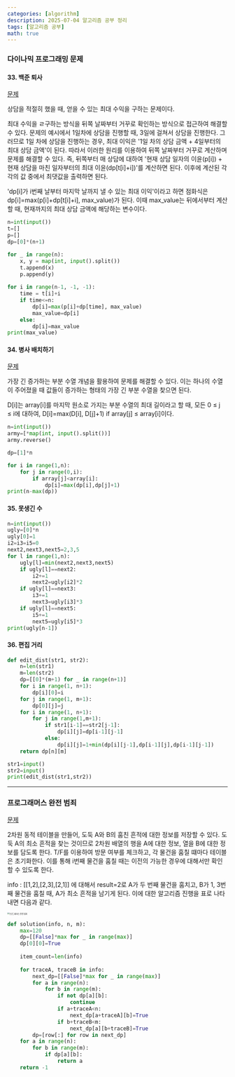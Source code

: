 ```yaml
---
categories: [algorithm]
description: 2025-07-04 알고리즘 공부 정리
tags: [알고리즘 공부]
math: true
---
```


### 다이나믹 프로그래밍 문제

#### 33. 백준 퇴사

[문제](https://www.acmicpc.net/problem/14501)

상담을 적절히 했을 때, 얻을 수 있는 최대 수익을 구하는 문제이다.

최대 수익을 ㄹ구하는 방식을 뒤쪽 날짜부터 거꾸로 확인하는 방식으로 접근하여 해결할 수 있다. 문제의 예시에서 1일차에 상담을 진행할 때, 3일에 걸쳐서 상담을 진행한다. 그러므로 1일 차에 상담을 진행하는 경우, 최대 이익은 '1일 차의 상담 금액 + 4일부터의 최대 상담 금액'이 된다. 따라서 이러한 원리를 이용하여 뒤쪽 날짜부터 거꾸로 계산하며 문제를 해결할 수 있다. 즉, 뒤쪽부터 매 상담에 대하여 '현재 상담 일자의 이윤(p[i]) + 현재 상담을 마친 일자부터의 최대 이윤(dp[t[i]+i])'를 계산하면 된다. 이후에 계산된 각각의 값 중에서 최댓값을 출력하면 된다.

'dp[i]가 i번째 날부터 마지막 날까지 낼 수 있는 최대 이익'이라고 하면 점화식은 dp[i]=max(p[i]+dp[t[i]+i], max_value)가 된다. 이때 max_value는 뒤에서부터 계산할 때, 현재까지의 최대 상담 금액에 해당하는 변수이다.

```python
n=int(input())
t=[]
p=[]
dp=[0]*(n+1)

for _ in range(n):
    x, y = map(int, input().split())
    t.append(x)
    p.append(y)
    
for i in range(n-1, -1, -1):
    time = t[i]+i
    if time<=n:
        dp[i]=max(p[i]+dp[time], max_value)
        max_value=dp[i]
    else:
        dp[i]=max_value
print(max_value)
```

#### 34. 병사 배치하기

[문제](https://www.acmicpc.net/problem/18353)

가장 긴 증가하는 부분 수열 개념을 활용하여 문제를 해결할 수 있다. 이는 하나의 수열이 주어졌을 때 값들이 증가하는 형태의 가장 긴 부분 수열을 찾으면 된다.

D[i]는 array[i]를 마지막 원소로 가지는 부분 수열의 최대 길이라고 할 때, 모든 0 &le; j &le; i에 대하여, D[i]=max(D[i], D[j]+1) if array[j] &le; array[i]이다.

```python
n=int(input())
army=[*map(int, input().split())]
army.reverse()

dp=[1]*n

for i in range(1,n):
    for j in range(0,i):
        if array[j]<array[i]:
            dp[i]=max(dp[i],dp[j]+1)
print(n-max(dp))
```

#### 35. 못생긴 수

```python
n=int(input())
ugly=[0]*n
ugly[0]=1
i2=i3=i5=0
next2,next3,next5=2,3,5
for l in range(1,n):
    ugly[l]=min(next2,next3,next5)
    if ugly[l]==next2:
        i2+=1
        next2=ugly[i2]*2
    if ugly[l]==next3:
        i3+=1
        next3=ugly[i3]*3
    if ugly[l]==next5:
        i5+=1
        next5=ugly[i5]*3
print(ugly[n-1])
```

#### 36. 편집 거리

```python
def edit_dist(str1, str2):
    n=len(str1)
    m=len(str2)
    dp=[[0]*(m+1) for _ in range(n+1)]
    for i in range(1, n+1):
        dp[i][0]=i
    for j in range(1, m+1):
        dp[0][j]=j
    for i in range(1, n+1):
        for j in range(1,m+1):
            if str1[i-1]==str2[j-1]:
                dp[i][j]=dp[i-1][j-1]
            else:
                dp[i][j]=1+min(dp[i][j-1],dp[i-1][j],dp[i-1][j-1])
    return dp[n][m]

str1=input()
str2=input()
print(edit_dist(str1,str2))
```

---

### 프로그래머스 완전 범죄

[문제](https://school.programmers.co.kr/learn/courses/30/lessons/389480)

2차원 동적 테이블을 만들어, 도둑 A와 B의 훔친 흔적에 대한 정보를 저장할 수 있다. 도둑 A의 최소 흔적을 찾는 것이므로 2차원 배열의 행을 A에 대한 정보, 열을 B에 대한 정보를 담도록 한다. T/F를 이용하여 방문 여부를 체크하고, 각 물건을 훔칠 떄마다 테이블은 초기화한다. 이를 통해 i번째 물건을 훔칠 때는 이전의 가능한 경우에 대해서만 확인할 수 있도록 한다.

info : [[1,2],[2,3],[2,1]] 에 대해서 result=2로 A가 두 번째 물건을 훔치고, B가 1, 3번째 물건을 훔칠 때, A가 최소 흔적을 남기게 된다. 이에 대한 알고리즘 진행을 표로 나타내면 다음과 같다.

<img src="../assets/img/algorithm/프로그래머스 완전 범죄.png" alt="프로그래머스 완전 범죄" style="zoom:30%;" />

```python
def solution(info, n, m):
    max=120
    dp=[[False]*max for _ in range(max)]
    dp[0][0]=True
    
    item_count=len(info)
    
    for traceA, traceB in info:
        next_dp=[[False]*max for _ in range(max)]
        for a in range(n):
            for b in range(m):
                if not dp[a][b]:
                    continue
                if a+traceA<n:
                    next_dp[a+traceA][b]=True
                if b+traceB<m:
                    next_dp[a][b+traceB]=True
        dp=[row[:] for row in next_dp]
    for a in range(n):
        for b in range(m):
            if dp[a][b]:
                return a
    return -1
```

